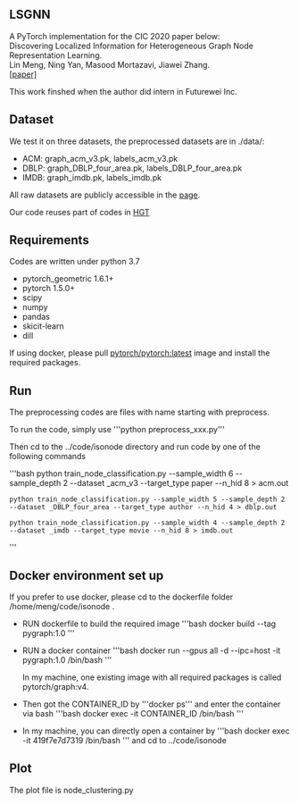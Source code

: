 ## LSGNN
A PyTorch implementation for the CIC 2020 paper below:  
Discovering Localized Information for Heterogeneous Graph Node Representation Learning.  
Lin Meng, Ning Yan, Masood Mortazavi, Jiawei Zhang.   
[\[paper\]](https://ieeexplore.ieee.org/document/9319009)

This work finshed when the author did intern in Futurewei Inc.

## Dataset
We test it on three datasets, the preprocessed datasets are in ./data/:  
- ACM: graph_acm_v3.pk,  labels_acm_v3.pk
- DBLP: graph_DBLP_four_area.pk, labels_DBLP_four_area.pk
- IMDB: graph_imdb.pk, labels_imdb.pk

All raw datasets are publicly accessible in the [page](https://github.com/Jhy1993/HAN/tree/master/data).

Our code reuses part of codes in [HGT](https://github.com/acbull/pyHGT)

## Requirements
Codes are written under python 3.7
- pytorch_geometric 1.6.1+
- pytorch 1.5.0+
- scipy
- numpy
- pandas
- skicit-learn
- dill 

If using docker, please pull [pytorch/pytorch:latest](https://hub.docker.com/r/pytorch/pytorch/) image and install the required packages.


## Run
The preprocessing codes are files with name starting with preprocess.

To run the code, simply use '''python preprocess_xxx.py'''

Then cd to the ../code/isonode directory and run code by one of the following commands

'''bash
    python train_node_classification.py --sample_width 6 --sample_depth 2 --dataset _acm_v3 --target_type paper --n_hid 8  > acm.out 

    python train_node_classification.py --sample_width 5 --sample_depth 2 --dataset _DBLP_four_area --target_type author --n_hid 4 > dblp.out

    python train_node_classification.py --sample_width 4 --sample_depth 2 --dataset _imdb --target_type movie --n_hid 8 > imdb.out 
'''

## Docker environment set up
If you prefer to use docker, please cd to the dockerfile folder /home/meng/code/isonode .
- RUN dockerfile to build the required image
    '''bash
        docker build --tag pygraph:1.0
    '''
- RUN a docker container
    '''bash
        docker run --gpus all -d --ipc=host -it pygraph:1.0  /bin/bash 
    '''

    In my machine, one existing image with all required packages is called pytorch/graph:v4.

- Then got the CONTAINER_ID by '''docker ps''' and enter the container via bash
    '''bash
        docker exec -it CONTAINER_ID /bin/bash
    '''

- In my machine, you can directly open a container by
    '''bash
        docker exec -it 419f7e7d7319 /bin/bash
    '''
    and cd to ../code/isonode

## Plot
The plot file is node_clustering.py

